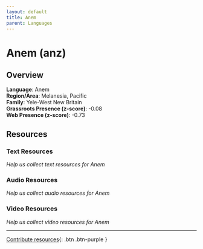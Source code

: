```yaml
---
layout: default
title: Anem
parent: Languages
---
```


# Anem (anz)

## Overview

**Language**: Anem  
**Region/Area**: Melanesia, Pacific  
**Family**: Yele-West New Britain  
**Grassroots Presence (z-score)**: -0.08  
**Web Presence (z-score)**: -0.73  

## Resources

### Text Resources
*Help us collect text resources for Anem*

### Audio Resources
*Help us collect audio resources for Anem*

### Video Resources
*Help us collect video resources for Anem*

---

[Contribute resources](https://forms.office.com/e/1SfLJx3u1r){: .btn .btn-purple }
